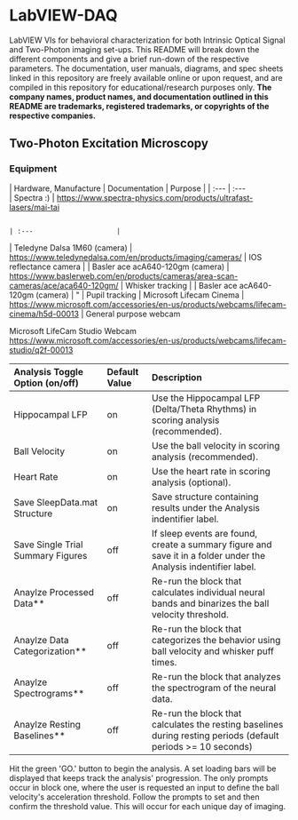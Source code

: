# LabVIEW-DAQ
LabVIEW VIs for behavioral characterization for both Intrinsic Optical Signal and Two-Photon imaging set-ups. This README will break down the different components and give a brief run-down of the respective parameters.
The documentation, user manuals, diagrams, and spec sheets linked in this repository are freely available online or upon request, and are compiled in this repository for educational/research purposes only. **The company names, product names, and documentation outlined in this README are trademarks, registered trademarks, or copyrights of the respective companies.**

## Two-Photon Excitation Microscopy
### Equipment

| Hardware, Manufacture              | Documentation                                                                                             | Purpose                  |
| :---                               | :---     
| Spectra :)                         | https://www.spectra-physics.com/products/ultrafast-lasers/mai-tai


                                                                                                 | :---                     |
| Teledyne Dalsa 1M60 (camera)       | https://www.teledynedalsa.com/en/products/imaging/cameras/             | IOS reflectance camera   |
| Basler ace acA640-120gm (camera)    | https://www.baslerweb.com/en/products/cameras/area-scan-cameras/ace/aca640-120gm/          | Whisker tracking         |
| Basler ace acA640-120gm (camera)    | "                                                                                                         | Pupil tracking
| Microsoft Lifecam Cinema           | https://www.microsoft.com/accessories/en-us/products/webcams/lifecam-cinema/h5d-00013                     | General purpose webcam



Microsoft LifeCam Studio Webcam
https://www.microsoft.com/accessories/en-us/products/webcams/lifecam-studio/q2f-00013





| Analysis Toggle Option (on/off)    | Default Value   | Description                                                                                                          |
| :---                               | :---            | :---                                                                                                                 |
| Hippocampal LFP                    | on              | Use the Hippocampal LFP (Delta/Theta Rhythms) in scoring analysis (recommended).                                     |
| Ball Velocity                      | on              | Use the ball velocity in scoring analysis (recommended).                                                             |
| Heart Rate                         | on              | Use the heart rate in scoring analysis (optional).                                                                   |
| Save SleepData.mat Structure       | on              | Save structure containing results under the Analysis indentifier label.                                              |
| Save Single Trial Summary Figures  | off             | If sleep events are found, create a summary figure and save it in a folder under the Analysis indentifier label.     |
| Anaylze Processed Data**           | off             | Re-run the block that calculates individual neural bands and binarizes the ball velocity threshold.                  |
| Anaylze Data Categorization**      | off             | Re-run the block that categorizes the behavior using ball velocity and whisker puff times.                           |
| Anaylze Spectrograms**             | off             | Re-run the block that analyzes the spectrogram of the neural data.                                                   |
| Anaylze Resting Baselines**        | off             | Re-run the block that calculates the resting baselines during resting periods (default periods >= 10 seconds)        |

Hit the green 'GO.' button to begin the analysis. A set loading bars will be displayed that keeps track the analysis' progression. The only prompts occur in block one, where the user is requested an input to define the ball velocity's acceleration threshold. Follow the prompts to set and then confirm the threshold value. This will occur for each unique day of imaging.